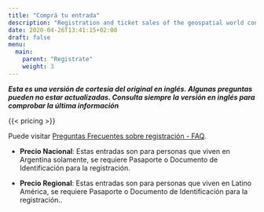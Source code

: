 ```yaml
---
title: "Comprá tu entrada"
description: "Registration and ticket sales of the geospatial world conference."
date: 2020-04-26T13:41:15+02:00
draft: false
menu:
  main:
    parent: "Registrate"
    weight: 3
---
```


***Esta es una versión de cortesía del original en inglés. Algunas preguntas pueden no estar actualizadas. Consulta siempre la versión en inglés para comprobar la última información***

{{< pricing >}}

Puede visitar [Preguntas Frecuentes sobre registración - FAQ](https://registration.2021.foss4g.org/OSGeo/FOSS4G/faq/).

- **Precio Nacional**: Estas entradas son para personas que viven en Argentina solamente, se requiere Pasaporte o Documento de Identificación para la registración.

- **Precio Regional**: Estas entradas son para personas que viven en Latino América,  se requiere Pasaporte o Documento de Identificación para la registración..
